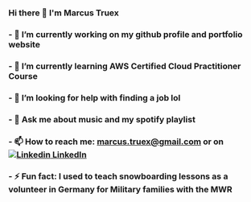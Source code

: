 ### Hi there 👋 I'm Marcus Truex

### - 🔭 I’m currently working on my github profile and portfolio website
### - 🌱 I’m currently learning AWS Certified Cloud Practitioner Course
### - 🤔 I’m looking for help with finding a job lol
### - 💬 Ask me about music and my spotify playlist
### - 📫 How to reach me: marcus.truex@gmail.com or on [![Linkedin](https://i.stack.imgur.com/gVE0j.png) LinkedIn](https://www.linkedin.com/in/marcustruex?trk=profile-badge)
### - ⚡ Fun fact: I used to teach snowboarding lessons as a volunteer in Germany for Military families with the MWR
<!--
**truexavier/truexavier** is a ✨ _special_ ✨ repository because its `README.md` (this file) appears on your GitHub profile.

Here are some ideas to get you started:

- 🔭 I’m currently working on ...
- 🌱 I’m currently learning ...
- 👯 I’m looking to collaborate on ...
- 🤔 I’m looking for help with ...
- 💬 Ask me about ...
- 📫 How to reach me: ...
- 😄 Pronouns: ...
- ⚡ Fun fact: ...
-->
